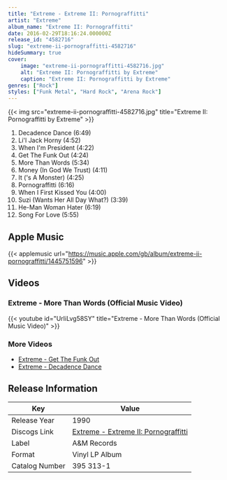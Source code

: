 ```yaml
---
title: "Extreme - Extreme II: Pornograffitti"
artist: "Extreme"
album_name: "Extreme II: Pornograffitti"
date: 2016-02-29T18:16:24.000000Z
release_id: "4582716"
slug: "extreme-ii-pornograffitti-4582716"
hideSummary: true
cover:
    image: "extreme-ii-pornograffitti-4582716.jpg"
    alt: "Extreme II: Pornograffitti by Extreme"
    caption: "Extreme II: Pornograffitti by Extreme"
genres: ["Rock"]
styles: ["Funk Metal", "Hard Rock", "Arena Rock"]
---
```


{{< img src="extreme-ii-pornograffitti-4582716.jpg" title="Extreme II: Pornograffitti by Extreme" >}}

<!-- section break -->

1. Decadence Dance (6:49)
2. Li'l Jack Horny (4:52)
3. When I'm President (4:22)
4. Get The Funk Out (4:24)
5. More Than Words (5:34)
6. Money (In God We Trust) (4:11)
7. It ('s A Monster) (4:25)
8. Pornograffitti (6:16)
9. When I First Kissed You (4:00)
10. Suzi (Wants Her All Day What?) (3:39)
11. He-Man Woman Hater (6:19)
12. Song For Love (5:55)

<!-- section break -->




## Apple Music
{{< applemusic url="https://music.apple.com/gb/album/extreme-ii-pornograffitti/1445751596" >}}





## Videos
### Extreme - More Than Words (Official Music Video)
{{< youtube id="UrIiLvg58SY" title="Extreme - More Than Words (Official Music Video)" >}}<br>

### More Videos

- [Extreme - Get The Funk Out](https://www.youtube.com/watch?v=IqP76XWHQI0)
- [Extreme - Decadence Dance](https://www.youtube.com/watch?v=OoKJpcROgJk)


## Release Information
|  Key           | Value                                                |
| ---------------| ---------------------------------------------------- |
| Release Year   | 1990                                   |
| Discogs Link   | [Extreme - Extreme II: Pornograffitti](https://www.discogs.com/release/4582716-Extreme-Extreme-II-Pornograffitti) |
| Label          | A&M Records |
| Format         | Vinyl LP Album |
| Catalog Number | 395 313-1 |
